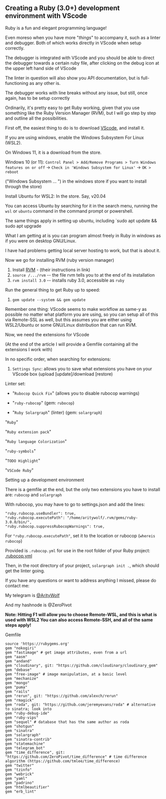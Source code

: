 ## Creating a Ruby (3.0+) development environment with VScode

Ruby is a fun and elegant programming language! 

Even moreso when you have more "*things*" to accompany it, such as a linter and debugger. Both of which works directly in VScode when setup correctly. 

The debugger is integrated with VScode and you should be able to direct the debugger towards a certain ruby file, after clicking on the debug icon at the upper left hand side of VScode

The linter in question will also show you API documentation, but is full-functioning as any other is.

The debugger works with line breaks without any issue, but still, once again, has to be setup correctly

Ordinarily, it's pretty easy to get Ruby working, given that you use something like the Ruby Version Manager (RVM), but I will go step by step and outline all the possibilities.

First off, the easiest thing to do is to download [VScode](https://code.visualstudio.com/), and install it.

If you are using windows, enable the Windows Subsystem For Linux (WSL2).

On Windows 11, it is a download from the store.

Windows 10 (or 11): `Control Panel > Add/Remove Programs > Turn Windows features on or off` -> `Check in 'Windows Subsystem for Linux'` -> `OK > reboot`

("Windows Subsystem ... ") in the windows store if you want to install through the store)

Install Ubuntu for WSL2: In the store. Say, v20.04

You can access Ubuntu by searching for it in the search menu, running the `wsl` or `ubuntu` command in the command prompt or powershell.

The same things apply in setting up ubuntu, including `sudo apt update && sudo apt upgrade

What I am getting at is you can program almost freely in Ruby in windows as if you were on desktop GNU/Linux.

I have had problems getting local server hosting to work, but that is about it.

Now we go for installing RVM (ruby version manager)

1) Install [RVM](https://rvm.io/) - (their instructions in link)
2) `source /.../rvm` -- the file rvm tells you to at the end of its installation
3) `rvm install 3.0` -- installs ruby 3.0, accessible as `ruby`

Run the general thing to get Ruby up to speed:
1) `gem update --system && gem update`

Remember one thing: VScode seems to make workflow as same-y as possible no matter what platform you are using, so you can setup all of this via Remote-SSL as well, but this assumes you are either using WSL2/Ubuntu or some GNU/Linux distribution that can run RVM.

Now, we need the extensions for VScode

(At the end of the article I will provide a Gemfile containing all the extensions I work with)

In no specific order, when searching for extensions:

1) `Settings Sync`: allows you to save what extensions you have on your VScode box (upload [update]/download [restore)


Linter set:
* "`Rubocop Quick Fix`" (allows you to disable rubocop warnings)

* "`ruby-rubocop`" (gem: `rubocop`)

* "`Ruby Solargraph`" (linter) (gem: `solargraph`)


"`Ruby`"

"`Ruby extension pack`"

"`Ruby language Colorization`"

"`ruby-symbols`"

"`TODO Highlight`"

"`VSCode Ruby`"

Setting up a development environment

There is a gemfile at the end, but the only two extensions you have to install are: `rubocop` and `solargraph`

With rubocop, you may have to go to settings.json and add the lines:

```
"ruby.rubocop.useBundler": true,
"ruby.rubocop.executePath": "/home/aritywolf/.rvm/gems/ruby-3.0.0/bin/",
"ruby.rubocop.suppressRubocopWarnings": true,
```
For `"ruby.rubocop.executePath"`, set it to the location or rubocop (`whereis rubocop`)

Provided is `.rubocop.yml` for use in the root folder of your Ruby project: [.rubocop.yml](https://gist.github.com/ZeroPivot/15b03e03d45d5a33e51ae764cb52fb8a)

Then, in the root directory of your project, `solargraph init .`, which should get the linter going.

If you have any questions or want to address anything I missed, please do contact me:

My telegram is [@ArityWolf](https://t.me/aritywolf)

And my hashnode is @ZeroPivot

**Note: Hitting F1 will allow you to choose Remote-WSL, and this is what is used with WSL2
You can also access Remote-SSH, and all of the same steps apply!**

Gemfile

```
source 'https://rubygems.org'
gem "nokogiri"
gem "fastimage" # get image attributes, even from a url
gem "aasm"
gem "andand"
gem "cloudinary", git: "https://github.com/cloudinary/cloudinary_gem"
gem "debase"
gem "free-image" # image manipulation, at a basic level
gem "mechanize"
gem "mongo"
gem "puma"
gem "rails"
gem "rerun", git: "https://github.com/alexch/rerun"
gem "rmagick"
gem "roda", git: "https://github.com/jeremyevans/roda" # alternative to sinatra; look into
gem "ruby-debug-ide"
gem "ruby-vips"
gem "sequel" # database that has the same author as roda
gem "shotgun"
gem "sinatra"
gem "solargraph"
gem "sinatra-contrib"
gem "statemachine"
gem "telegram_bot"
gem "time_difference", git: "https://github.com/ZeroPivot/time_difference" # time difference algorithm (https://github.com/tmlee/time_difference)
gem "twitter"
gem "tzinfo"
gem "webrick"
gem "yaml"
gem "padrino"
gem "htmlbeautifier"
gem "erb_lint"
```


